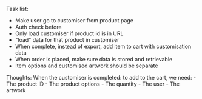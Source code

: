 Task list:
- Make user go to customiser from product page
- Auth check before
- Only load customiser if product id is in URL
- "load" data for that product in customiser
- When complete, instead of export, add item to cart with customisation data
- When order is placed, make sure data is stored and retrievable 
- Item options and customised artwork should be separate

Thoughts:
When the customiser is completed:
to add to the cart, we need:
    - The product ID
    - The product options
    - The quantity
    - The user
    - The artwork 

